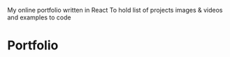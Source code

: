 My online portfolio written in React
To hold list of projects images & videos and examples to code
# Portfolio
